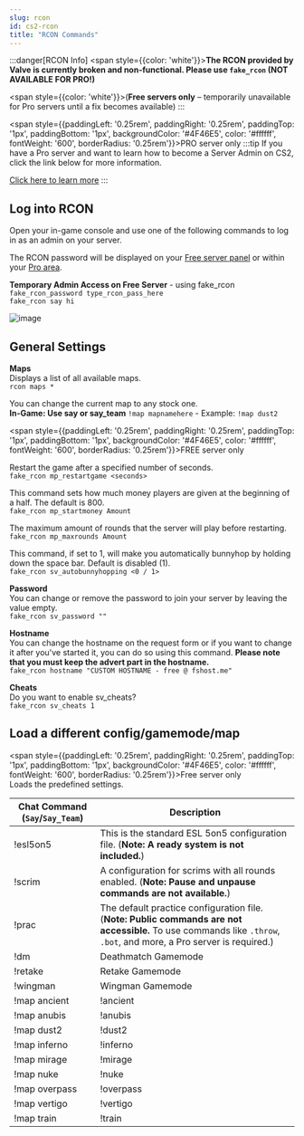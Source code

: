 ```yaml
---
slug: rcon
id: cs2-rcon
title: "RCON Commands"
---
```


:::danger[RCON Info]
<span style={{color: 'white'}}>**The RCON provided by Valve is currently broken and non-functional. Please use `fake_rcon` (NOT AVAILABLE FOR PRO!)**</span>

<span style={{color: 'white'}}>(**Free servers only** – temporarily unavailable for Pro servers until a fix becomes available)</span>
:::

<span style={{paddingLeft: '0.25rem', paddingRight: '0.25rem', paddingTop: '1px', paddingBottom: '1px', backgroundColor: '#4F46E5', color: '#ffffff', fontWeight: '600', borderRadius: '0.25rem'}}>PRO server only</span>
:::tip
If you have a Pro server and want to learn how to become a Server Admin on CS2, click the link below for more information.

[Click here to learn more](https://help.fshost.me/docs/cs2/becomeadmin)
:::


## Log into RCON
Open your in-game console and use one of the following commands to log in as an admin on your server.

The RCON password will be displayed on your [Free server panel](https://fshost.me/free-panel) or within your [Pro area](https://fshost.me/pro).

**Temporary Admin Access on Free Server** - using fake_rcon
<br />`fake_rcon_password type_rcon_pass_here`
<br />`fake_rcon say hi`

![image](https://help.fshost.me/img/cs2-console.png)

## General Settings
**Maps**<br />
Displays a list of all available maps.
<br /> `rcon maps *`

You can change the current map to any stock one.
<br />**In-Game: Use say or say_team** `!map mapnamehere` - Example: `!map dust2`

<span style={{paddingLeft: '0.25rem', paddingRight: '0.25rem', paddingTop: '1px', paddingBottom: '1px', backgroundColor: '#4F46E5', color: '#ffffff', fontWeight: '600', borderRadius: '0.25rem'}}>FREE server only</span> 

Restart the game after a specified number of seconds.
<br /> `fake_rcon mp_restartgame <seconds>`

This command sets how much money players are given at the beginning of a half. The default is 800.
<br /> `fake_rcon mp_startmoney Amount`

The maximum amount of rounds that the server will play before restarting.
<br /> `fake_rcon mp_maxrounds Amount`

This command, if set to 1, will make you automatically bunnyhop by holding down the space bar. Default is disabled (1).
<br /> `fake_rcon sv_autobunnyhopping <0 / 1>`

**Password** <br />You can change or remove the password to join your server by leaving the value empty.
<br /> `fake_rcon sv_password ""`

**Hostname** <br />You can change the hostname on the request form or if you want to change it after you've started it, you can do so using this command. **Please note that you must keep the advert part in the hostname.**
<br />`fake_rcon hostname "CUSTOM HOSTNAME - free @ fshost.me"`

**Cheats** <br />Do you want to enable sv_cheats?
<br />`fake_rcon sv_cheats 1`


## Load a different config/gamemode/map
<span style={{paddingLeft: '0.25rem', paddingRight: '0.25rem', paddingTop: '1px', paddingBottom: '1px', backgroundColor: '#4F46E5', color: '#ffffff', fontWeight: '600', borderRadius: '0.25rem'}}>Free server only</span>
<br />Loads the predefined settings.

| Chat Command (`Say`/`Say_Team`) | Description |
| ------------ | ----------- |
| !esl5on5     | This is the standard ESL 5on5 configuration file. (**Note: A ready system is not included.**) |
| !scrim       | A configuration for scrims with all rounds enabled. (**Note: Pause and unpause commands are not available.**) |
| !prac        | The default practice configuration file. (**Note: Public commands are not accessible.** To use commands like `.throw`, `.bot`, and more, a Pro server is required.)
| !dm          | Deathmatch Gamemode |
| !retake      | Retake Gamemode |
| !wingman     | Wingman Gamemode |
| !map ancient | !ancient         |
| !map anubis  | !anubis          |
| !map dust2   | !dust2           |
| !map inferno | !inferno         |
| !map mirage  | !mirage          |
| !map nuke    | !nuke            |
| !map overpass | !overpass       |
| !map vertigo | !vertigo         |
| !map train | !train		  |
